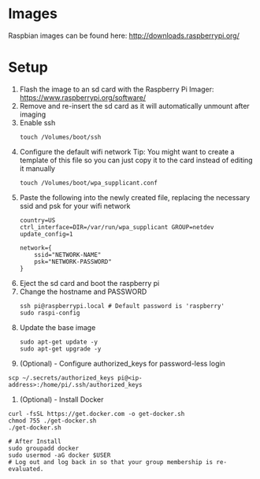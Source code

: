 # Images
Raspbian images can be found here: http://downloads.raspberrypi.org/

# Setup
1. Flash the image to an sd card with the Raspberry Pi Imager: https://www.raspberrypi.org/software/
1. Remove and re-insert the sd card as it will automatically unmount after imaging
1. Enable ssh
    ```
    touch /Volumes/boot/ssh
    ```
1. Configure the default wifi network
Tip:  You might want to create a template of this file so you can just copy it to the card instead of editing it manually
    ```
    touch /Volumes/boot/wpa_supplicant.conf
    ```
1. Paste the following into the newly created file, replacing the necessary ssid and psk for your wifi network
    ```
    country=US
    ctrl_interface=DIR=/var/run/wpa_supplicant GROUP=netdev
    update_config=1

    network={
        ssid="NETWORK-NAME"
        psk="NETWORK-PASSWORD"
    }
    ```
1. Eject the sd card and boot the raspberry pi
1. Change the hostname and PASSWORD
    ```
    ssh pi@raspberrypi.local # Default password is 'raspberry'
    sudo raspi-config
    ```
1. Update the base image
    ```
    sudo apt-get update -y
    sudo apt-get upgrade -y
    ```
1. (Optional) - Configure authorized_keys for password-less login
```
scp ~/.secrets/authorized_keys pi@<ip-address>:/home/pi/.ssh/authorized_keys
```

1. (Optional) - Install Docker
```
curl -fsSL https://get.docker.com -o get-docker.sh
chmod 755 ./get-docker.sh
./get-docker.sh

# After Install
sudo groupadd docker
sudo usermod -aG docker $USER
# Log out and log back in so that your group membership is re-evaluated.
```